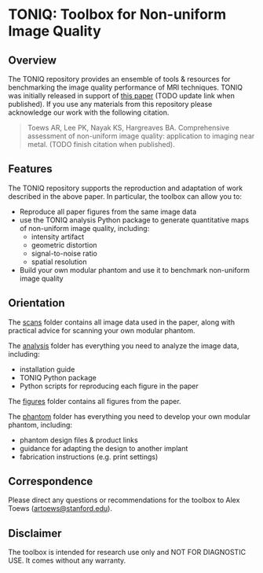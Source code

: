 # TONIQ: Toolbox for Non-uniform Image Quality

## Overview

The TONIQ repository provides an ensemble of tools & resources for benchmarking the image quality performance of MRI techniques. TONIQ was initially released in support of [this paper](https://github.com/artoews/metal-phantom) (TODO update link when published). If you use any materials from this repository please acknowledge our work with the following citation.

> Toews AR, Lee PK, Nayak KS, Hargreaves BA. Comprehensive assessment of non-uniform image quality: application to imaging near metal. (TODO finish citation when published).

## Features

The TONIQ repository supports the reproduction and adaptation of work described in the above paper. In particular, the toolbox can allow you to:
- Reproduce all paper figures from the same image data
- use the TONIQ analysis Python package to generate quantitative maps of non-uniform image quality, including:
  - intensity artifact
  - geometric distortion
  - signal-to-noise ratio
  - spatial resolution
- Build your own modular phantom and use it to benchmark non-uniform image quality

## Orientation

The [scans](scans) folder contains all image data used in the paper, along with practical advice for scanning your own modular phantom.

The [analysis](analysis) folder has everything you need to analyze the image data, including:
- installation guide
- TONIQ Python package
- Python scripts for reproducing each figure in the paper

The [figures](figures) folder contains all figures from the paper.

The [phantom](phantom) folder has everything you need to develop your own modular phantom, including:
- phantom design files & product links
- guidance for adapting the design to another implant
- fabrication instructions (e.g. print settings)

## Correspondence

Please direct any questions or recommendations for the toolbox to Alex Toews (artoews@stanford.edu).

## Disclaimer

The toolbox is intended for research use only and NOT FOR DIAGNOSTIC USE. It comes without any warranty.
